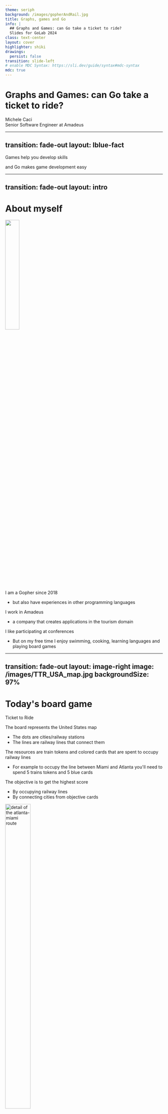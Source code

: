 ```yaml
---
theme: seriph
background: /images/gopherAndRail.jpg
title: Graphs, games and Go
info: |
  ## Graphs and Games: can Go take a ticket to ride?
  Slides for GoLab 2024
class: text-center
layout: cover
highlighter: shiki
drawings:
  persist: false
transition: slide-left
# enable MDC Syntax: https://sli.dev/guide/syntax#mdc-syntax
mdc: true
---
```


# Graphs and Games: can Go take a ticket to ride?

<div class="absolute bottom-10 text-left">
    <div>Michele Caci</div>
    <div>Senior Software Engineer at Amadeus</div>
    <div class="flex m-0 gap-1">
      <a href="https://github.com/mcaci" target="_blank" alt="Michele's GitHub" title="Michele's GitHub"
        class="text-xl slidev-icon-btn opacity-50 !border-none !hover:text-white">
        <carbon-logo-github />
      </a>
      <a href="https://x.com/goMicheleCaci" target="_blank" alt="Michele's X" title="Michele's X"
        class="text-xl slidev-icon-btn opacity-50 !border-none !hover:text-white">
        <carbon-logo-x />
      </a>
      <a href="https://www.linkedin.com/in/michele-caci-47770132/" target="_blank" alt="Michele's Linkedin" title="Michele's Linkedin"
        class="text-xl slidev-icon-btn opacity-50 !border-none !hover:text-white">
        <carbon-logo-linkedin />
      </a>
    </div>
</div>

---
transition: fade-out
layout: lblue-fact
---

Games help you develop skills
<v-click>
<div class="font-size-8">and Go makes game development easy</div>
</v-click>

<!-- 
I want to start with this statement that comes from my personal experience. And this conviction has increased a lot by watching my son playing, during the course of his first year of age. He turned 1 year just a month ago by the way.

Games help you develop skills and for what it matters to us, Go makes game development easy and today we'll see how.
-->

---
transition: fade-out
layout: intro
---

# About myself

<img src="/images/meAtCDS23.jpg" class="absolute top-15 right-25 text-right" style="width: 30%; height: auto;"/>

<v-clicks>

I am a Gopher since 2018

- but also have experiences in other programming languages

I work in Amadeus

- a company that creates applications in the tourism domain

I like participating at conferences

- But on my free time I enjoy swimming, cooking, learning languages and playing board games
</v-clicks>

<!-- 
I'm Michele, Italian from Sicily, I am a passionate Gopher since 2018 and before then I used to work in Java, Scala and C++. I always like make side projects and develop new things. Besides programming, I enjoy swimming, cooking and learning languages; currently, I'm learning Japanese: GOのワークショップへようこそ！ 

You can find me in:
- github: [mcaci](https://github.com/mcaci)
- linkedin: [Michele Caci](https://www.linkedin.com/in/michele-caci-47770132/)
- X/Twitter: [@goMicheleCaci](https://x.com/goMicheleCaci)
-->

---
transition: fade-out
layout: image-right
image: /images/TTR_USA_map.jpg
backgroundSize: 97%
---

# Today's board game

Ticket to Ride

<v-clicks>

The board represents the United States map

- The dots are cities/railway stations
- The lines are railway lines that connect them

The resources are train tokens and colored cards that are spent to occupy railway lines

- For example to occupy the line between Miami and Atlanta you'll need to spend 5 trains tokens and 5 blue cards

The objective is to get the highest score

- By occupying railway lines
- By connecting cities from objective cards
</v-clicks>

<img v-click="[4, 5]" src="/images/atlantaMiami.png" alt="detail of the atlanta-miami route" class="absolute rounded shadow" style="top: 25%; right: 5%; height: 50%; width: 40%;"/>

<!-- 
Today we will look at this specific game: Ticket to Ride.
Let me have by show of hand: who knows or has played to this game so far?

Nice!

For those who don't know, I'll give you an idea of what it its about
-->
---
transition: fade-out
layout: lblue-fact
---

Let's see how to play the game in Go

---
transition: fade-out
---

# Idea #1

We Go random

<v-click>

Let's simplify the rules first:
</v-click>

<v-clicks>

- the number of player will be 2
- the railway link chosen by each player will be __random__
- each player has unlimited resources
  - which means that each player will take turns to select a link and occupy it
- each player has no objectives
  - which means that the final score will be determined by which lines they occupy

</v-clicks>

---
transition: fade-out
---

# Idea #1

Let's see the code

````md magic-move {lines: true}
```go {none|4-6|8-9|10-20|21|all}
package main

func main() {
	// Collect all the railway lines
	railwaylines, err := data.RailwayLines()
	if err != nil { /* log and exit */ }

	// create the two players
	p1, p2 := player.NewRandom(1), player.NewRandom(2)
	// use a coin to select the player who takes the turn and play until all lines are occupied
	var coin bool
	for game.FreeRoutesAvailable(railwaylines) {
		play := p1.Play()
		if !coin {
			play = p2.Play()
		}
		play(railwaylines)
		// pass the turn
		coin = !coin
	}
	slog.Info("end game", "Score P1", player.Score(p1), "Score P2", player.Score(p2))
}
```

```go {none|1-6|7|8-15|16-23|all}
package player

type Random struct {
	id    int
	owned []*game.TrainLine
}
func NewRandom(id int) *Random { return &Random{id: id} }
func (p *Random) Play() func(g game.Board) {
	return func(g game.Board) {
		// select and remove a random railway line from the board
		chosenLine := game.PopRandomLine(g)
		// add it to the owned list
		p.owned = append(p.owned, (*game.TrainLine)(chosenLine))
	}
}
// Score sums up the value of each owned railway line
func (p *Random) Score() int {
	var score int
	for i := range p.owned {
		score += p.owned[i].Value()
	}
	return score
}
```
````

<!-- 
And so we have our first gameplay example
-->

---
transition: fade-out
layout: fact
---

Demo time!

---
transition: fade-out
layout: lblue-fact
---

Let's focus on the board for one second

---
transition: slide-left
layout: image
image: /images/TTR_USA_map.jpg
backgroundSize: fit
---

<!-- 
If you pay closer attention to the board, you'll notice one interesting property
 -->

---
transition: slide-left
layout: image
image: /images/aGraphToMe.jpeg
backgroundSize: fit
---

---
transition: slide-left
layout: image
image: /images/TTR_USA_map_graph.jpg
backgroundSize: fit
---

---
transition: fade-out
layout: image-right
image: /images/aGraphToMeReallyYeah.jpeg
backgroundSize: 90%
---

# Idea #2

Let's model Ticket to Ride board as a Graph

<v-clicks>

We can use graph algorithms to make better choices of the railway lines

For this reason we'll give players as objectives 3 routes to complete

</v-clicks>

<!-- But if graph algorithms look scary to you I have good news for you -->

---
transition: fade-out
layout: image
image: /images/goodNewsAlgorithmsAreEasy.jpg
backgroundSize: fit
---

<!-- 
Let's see how Go really makes the implementation of graph algorithms easy

There are two elements that stand out:

1. Go can easily be written line by line from pseudocode
2. Go has generics and interfaces which can help in making data structure adaptable to any kind of data

In other words we can decouple the data structure itself from the kind of data it holds 
-->

---
transition: fade-out
layout: lblue-fact
---

Graphs and Go

---
transition: fade-out
---

# Vertices and Edges

How we can implement them in Go and how they translate in Ticket to Ride

<v-click>

````md magic-move {lines: true}
```go {none|1-4|5-10|all}
// A vertex is a node that is holding data, for simplicity we will have it comparable
type Vertex[T comparable] struct { 
  E T 
}
// An edge is a pair of vertices that can hold any property
type Edge[T comparable] struct {
	X, Y *Vertex[T]
	P    EdgeProperty
}
type EdgeProperty any
```

```go {1|2-5|7-10|11-12|all}
// A Ticket to Ride example
// We create city stations as vertices of our Ticket to Ride graph
type City string
newYork := Vertex[City]{E: "New York"}
washington := Vertex[City]{E: "Washington"}

// We define a property for the Edge between city station vertices
type TrainLineProperty struct {
  Distance int
}
// We create a train line as an edge between two city station vertices
newYorkWashington := Edge[City]{X: &newYork, Y: &washington, P: TrainLineProperty{Distance: 2}}
```
````
</v-click>

---
transition: fade-out
---

# Graphs

How we can implement them in Go and how they translate in Ticket to Ride

````md magic-move {lines: true}
```go
// ArcsList is graph representation of a collection of edges and vertices
type ArcsList[T comparable] struct {
	v        []*Vertex[T]
	e        []*Edge[T]
}
```

```go {1-4|5-10|6,12-17|all}
// A Ticket to Ride example
newYork := Vertex[City]{E: "New York"}
washington := Vertex[City]{E: "Washington"}
newYorkWashington := Edge[City]{X: &newYork, Y: washington, P: TrainLineProperty{Distance: 2}}
// Keep adding cities (vertices) and railway lines (edges)
// And add all them to the board
board := ArcsList[City]{
  v: []*Vertex[City]{ &newYork ,&washington /*, ...*/ }
  e: []*Vertex[Edge]{ &newYorkWashington /*, ...*/ }
}

// in other words the job that was done when collecting all the railway lines in the main
func main() {
	// ...
	railwaylines, err := data.RailwayLines()
	// ...
}
```

```go
// ArcsList is graph representation of a collection of edges and vertices
type ArcsList[T comparable] struct {
	v        []*Vertex[T]
	e        []*Edge[T]
}
```
````

<v-clicks>

There are other graph representations.

The choice of the representation is based on memory and time efficiency with respect to the operations done.

All graph representations share a common behavior that can be captured by creating an interface.

```go
type Graph[T comparable] interface { 
  Vertices() []*Vertex[T]
  Edges() []*Edge[T]
  AddVertex(v *Vertex[T])
  RemoveVertex(v *Vertex[T])
  AddEdge(e *Edge[T])
  RemoveEdge(e *Edge[T])
  // ...
}
```

</v-clicks>

---
transition: fade-out
layout: lblue-fact
---

Graphs algorithms and Ticket to Ride

<!-- 
Once we have a graph up representing the board of ticket to ride, we can start reasoning on it using the algorithms we have at our disposal

Let's see a few of them.
-->

---
transition: fade-out
---

# Connected components in a graph

Is there a path connecting a city station to another one?

<v-clicks>

At the beginning all of the cities are connected
  
As soon as we occupy railway lines and remove the correspondent edges from the board this may not be the case anymore

````md magic-move {lines: true}
```go {all}
// Generic is a generic visit of a graph starting from the vertex s
func Generic[T comparable](g Graph[T], s *Vertex[T]) *Tree[T] {
	if !g.ContainsVertex(s) {
		return nil
	}
	s.Visit()
	t := &Tree[T]{element: &s.E}
	f := []*Vertex[T]{s}
	for len(f) != 0 {
		var u *Vertex[T]
		u, f = f[0], f[1:]
		for _, v := range g.AdjacentNodes(u) {
			if v.Visited() {
				continue
			}
			v.Visit()
			f = append(f, v)
			tree := t.Find(&u.E)
			if tree != nil {
				tree.children = append(tree.children, &Tree[T]{element: &v.E})
			}
		}
	}
	return t
}
```

```go {all}
type Tree[T comparable] struct {
	element  *T
	children []*Tree[T]
}

func (t *Tree[T]) Size() int {
	switch {
	case t == nil, t.element == nil:
		return 0
	case t.children == nil:
		return 1
	default:
		size := 1
		for i := range t.children {
			size += t.children[i].Size()
		}
		return size
	}
}

func (t *Tree[T]) Find(e *T) *Tree[T] {
	switch {
	case t == nil, t.element == nil:
		return nil
	case *t.element == *e:
		return t
	case t.children == nil:
		return nil
	default:
		var tree *Tree[T]
		for i := range t.children {
			tree = t.children[i].Find(e)
			if tree == nil {
				continue
			}
			return tree
		}
		return nil
	}
}
```

```go
func Connected[T comparable](g Graph[T]) bool {
	return len(g.Vertices()) == Generic(g, g.Vertices()[0]).Size()
}
```
````
</v-clicks>

---
transition: fade-out
---

# Shortest path

If there are multiple paths connecting a city station to another one, which one is the shortest?

````md magic-move {lines: true}
```go {all}
// Distance between two vertices
type Distance[T comparable] struct {
	v, u *Vertex[T]
	d    int
}

type Weighter interface{ Weight() int }

func BellmanFordDist[T comparable](g Graph[T], s *Vertex[T]) map[*Vertex[T]]*Distance[T] {
	d := make(map[*Vertex[T]]*Distance[T])
	vs := g.Vertices()
	for i := range vs {
		switch v := vs[i]; v {
		case s:
			d[v] = &Distance[T]{v: s, u: v, d: 0}
		default:
			d[v] = &Distance[T]{v: s, u: v, d: math.MaxInt}
		}
	}
	canRelax := func(x, y *Vertex[T], w Weighter) bool {
		return d[x].d+w.Weight() < d[y].d && d[x].d+w.Weight() > 0
	}
	relax := func(x, y *Vertex[T], w Weighter) {
		d[y].setDistance(w.Weight() + d[x].d)
	}
	es := g.Edges()
	for range vs {
		for _, e := range es {
			w := e.P.(Weighter)
			switch {
			case canRelax(e.X, e.Y, w):
				relax(e.X, e.Y, w)
			case canRelax(e.Y, e.X, w):
				relax(e.Y, e.X, w)
			}
		}
	}
	return d
}
```

```go {all}
func Shortest[T comparable](g graph.Graph[T], d map[*graph.Vertex[T]]*Distance[T], x, y *graph.Vertex[T]) []*graph.Vertex[T] {
	if len(g.Vertices()) < 2 {
		return nil
	}
	path := []*graph.Vertex[T]{y}
	v := y
	isShortestDist := func(u, v *graph.Vertex[T], w Weighter) bool { return d[u].d+w.Weight() == d[v].d }
	isConnectingEdge := func(u, v *graph.Vertex[T], e *graph.Edge[T]) bool {
		return (e.X == u && e.Y == v) || (e.X == v && e.Y == u)
	}
	es := g.Edges()
	for v != x {
	neighbourSearch:
		for _, u := range g.AdjacentNodes(v) {
			for _, edge := range es {
				if !isConnectingEdge(u, v, edge) {
					continue
				}
				if !isShortestDist(u, v, edge.P.(Weighter)) {
					continue
				}
				path = append([]*graph.Vertex[T]{u}, path...)
				v = u
				break neighbourSearch
			}
		}
	}
	return path
}
```
````

---
transition: fade-out
---

# Benefits of using Go

While developing algorithms

It takes minimal Go code to translate from pseudocode, making Go an easy choice to implement them quickly

Generics make the introduction of data structures agnostic to the type of data they hold
- it is easy to have a `Graph[string]` or a `Graph[int]` or `Graph[Person]`

"Plug-in" interface help in separating the basic data structure from a similar one with richer information
- For example for the shortest distance algorithm it didn't matter what was inside the EdgeProperty we used as long as we could define a `Weight()` method on it

---
transition: fade-out
---

# Back to Idea #2

New rules

<v-clicks>

- the number of player will be 2
- each player has unlimited resources
  - which means that each player will take turns to select a link and occupy it
- each player has __3__ objectives
  - which means the railway link chosen by each player will be made by __looking at the shortest path__ available for the routes on their objective list

</v-clicks>

---
transition: fade-out
---

# Back to Idea #2

Let's see the code

````md magic-move {lines: true}
```go {none|4-6|8-9|10-20|21|all}
package main

func main() {
	// Collect all the railway lines
	railwaylines, err := data.RailwayLines()
	if err != nil { /* log and exit */ }

	// create the two players
	p1, p2 := player.NewRandom(1), player.NewRandom(2)
	// use a coin to select the player who takes the turn and play until all lines are occupied
	var coin bool
	for game.FreeRoutesAvailable(railwaylines) {
		play := p1.Play()
		if !coin {
			play = p2.Play()
		}
		play(railwaylines)
		// pass the turn
		coin = !coin
	}
	slog.Info("end game", "Score P1", player.Score(p1), "Score P2", player.Score(p2))
}
```

```go {none|1-6|7|8-15|16-23|all}
package player

type Random struct {
	id    int
	owned []*game.TrainLine
}
func NewRandom(id int) *Random { return &Random{id: id} }
func (p *Random) Play() func(g game.Board) {
	return func(g game.Board) {
		// select and remove a random railway line from the board
		chosenLine := game.PopRandomLine(g)
		// add it to the owned list
		p.owned = append(p.owned, (*game.TrainLine)(chosenLine))
	}
}
// Score sums up the value of each owned railway line
func (p *Random) Score() int {
	var score int
	for i := range p.owned {
		score += p.owned[i].Value()
	}
	return score
}
```
````

<!-- 
And so we have our first gameplay example
-->

---
transition: fade-out
layout: fact
---

Demo time!

---
transition: fade-out
---

# Next steps

This is just the start of a meaningful game.

How can the gameplay improve with other algorithms we have at our disposal?

Can we tap out to other algorithm fields?

---
transition: fade-out
layout: image-right
image: /images/Gophers1.jpeg
backgroundSize: 80%
---

# Conclusions

Improving in Go with Games

<v-clicks>

Games are a good opportunity to practise and learn new aspects of Go

Go makes it easy to have a minimun example of gameplay working

Go makes it easy to be able to implement algorithms
</v-clicks>

<v-click>

There are other examples of developing games in Go:

- Daniela Petruzalek's talks [Building an Indie Game in GO](https://www.youtube.com/watch?v=Oce77qCXu7I) and [Pacman from scratch](https://www.youtube.com/watch?v=SM8LTMnB4x0);
- Drishti Jain's talk [Go Beyond the Console: Developing 2D Games in Go](https://www.youtube.com/watch?v=OBKULmYQbuU);
- https://github.com/mcaci/wallrush to check
</v-click>

<v-click>

__Take advantage of the simplicity that Go brings you__
</v-click>

---
layout: fact
transition: fade-out
class: "font-size-7.8"
---

And you'll be able to create awesome things in Go!

---
layout: lblue-end
transition: fade-out
---

<div class="text-white font-size-10">
Thank you very much!
</div>

<div class="absolute bottom-10">
  <div  class="text-white">Michele Caci</div>
  <div class="flex m-0 gap-1">
    <a href="https://github.com/mcaci" target="_blank" alt="Michele's GitHub" title="Michele's GitHub"
      class="text-xl slidev-icon-btn opacity-50 !border-none !hover:text-white">
      <carbon-logo-github />
    </a>
    <a href="https://x.com/goMicheleCaci" target="_blank" alt="Michele's X" title="Michele's X"
      class="text-xl slidev-icon-btn opacity-50 !border-none !hover:text-white">
      <carbon-logo-x />
    </a>
    <a href="https://www.linkedin.com/in/michele-caci-47770132/" target="_blank" alt="Michele's Linkedin" title="Michele's Linkedin"
      class="text-xl slidev-icon-btn opacity-50 !border-none !hover:text-white">
      <carbon-logo-linkedin />
    </a>
  </div>
</div>
<img src="/images/michelecaciQR.jpeg" class="absolute bottom-5 right-5 text-right" style="width: 20%; height: auto;"/>